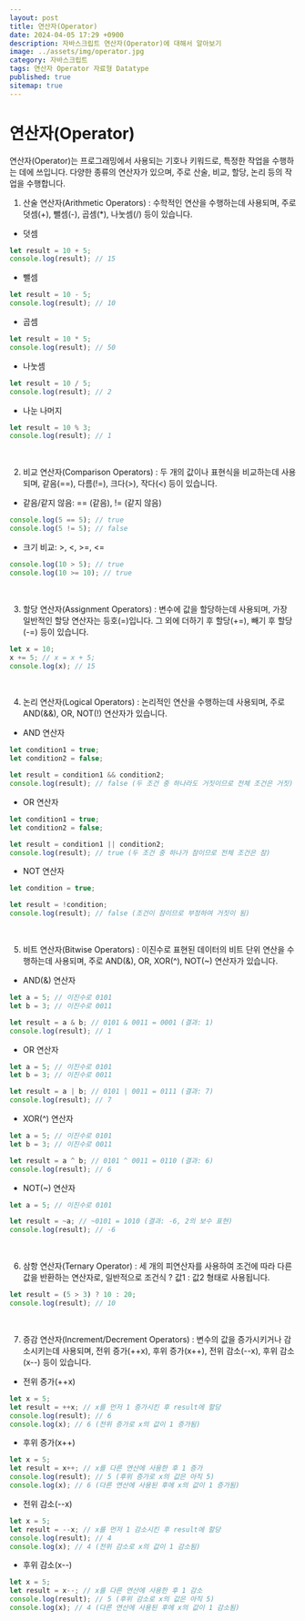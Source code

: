 ```yaml
---
layout: post
title: 연산자(Operator)
date: 2024-04-05 17:29 +0900
description: 자바스크립트 연산자(Operator)에 대해서 알아보기
image: ../assets/img/operator.jpg
category: 자바스크립트
tags: 연산자 Operator 자료형 Datatype
published: true
sitemap: true
---
```


# 연산자(Operator)

연산자(Operator)는 프로그래밍에서 사용되는 기호나 키워드로, 특정한 작업을 수행하는 데에 쓰입니다.
다양한 종류의 연산자가 있으며, 주로 산술, 비교, 할당, 논리 등의 작업을 수행합니다.

1. 산술 연산자(Arithmetic Operators)
: 수학적인 연산을 수행하는데 사용되며, 주로 덧셈(+), 뺄셈(-), 곱셈(*), 나눗셈(/) 등이 있습니다.

- 덧셈

````javascript
let result = 10 + 5;
console.log(result); // 15
````

- 뺄셈

````javascript
let result = 10 - 5;
console.log(result); // 10
````

- 곱셈

````javascript
let result = 10 * 5;
console.log(result); // 50
````

- 나눗셈

````javascript
let result = 10 / 5;
console.log(result); // 2
````

- 나눈 나머지

````javascript
let result = 10 % 3;
console.log(result); // 1
````

<br />

2. 비교 연산자(Comparison Operators)
: 두 개의 값이나 표현식을 비교하는데 사용되며, 같음(==), 다름(!=), 크다(>), 작다(<) 등이 있습니다.

- 같음/같지 않음: == (같음), != (같지 않음)

````javascript
console.log(5 == 5); // true
console.log(5 != 5); // false
````

- 크기 비교: >, <, >=, <=

````javascript
console.log(10 > 5); // true
console.log(10 >= 10); // true
````

<br />

3. 할당 연산자(Assignment Operators)
: 변수에 값을 할당하는데 사용되며, 가장 일반적인 할당 연산자는 등호(=)입니다. 그 외에 더하기 후 할당(+=), 빼기 후 할당(-=) 등이 있습니다.

````javascript
let x = 10;
x += 5; // x = x + 5;
console.log(x); // 15
````

<br />

4. 논리 연산자(Logical Operators)
: 논리적인 연산을 수행하는데 사용되며, 주로 AND(&&), OR, NOT(!) 연산자가 있습니다.

- AND 연산자

````javascript
let condition1 = true;
let condition2 = false;

let result = condition1 && condition2;
console.log(result); // false (두 조건 중 하나라도 거짓이므로 전체 조건은 거짓)
````

- OR 연산자

````javascript
let condition1 = true;
let condition2 = false;

let result = condition1 || condition2;
console.log(result); // true (두 조건 중 하나가 참이므로 전체 조건은 참)
````

- NOT 연산자

````javascript
let condition = true;

let result = !condition;
console.log(result); // false (조건이 참이므로 부정하여 거짓이 됨)
````

<br />

5. 비트 연산자(Bitwise Operators)
: 이진수로 표현된 데이터의 비트 단위 연산을 수행하는데 사용되며, 주로 AND(&), OR, XOR(^), NOT(~) 연산자가 있습니다.

- AND(&) 연산자

````javascript
let a = 5; // 이진수로 0101
let b = 3; // 이진수로 0011

let result = a & b; // 0101 & 0011 = 0001 (결과: 1)
console.log(result); // 1
````

- OR 연산자

````javascript
let a = 5; // 이진수로 0101
let b = 3; // 이진수로 0011

let result = a | b; // 0101 | 0011 = 0111 (결과: 7)
console.log(result); // 7
````

- XOR(^) 연산자

````javascript
let a = 5; // 이진수로 0101
let b = 3; // 이진수로 0011

let result = a ^ b; // 0101 ^ 0011 = 0110 (결과: 6)
console.log(result); // 6
````

- NOT(~) 연산자

````javascript
let a = 5; // 이진수로 0101

let result = ~a; // ~0101 = 1010 (결과: -6, 2의 보수 표현)
console.log(result); // -6
````

<br />

6. 삼항 연산자(Ternary Operator)
: 세 개의 피연산자를 사용하여 조건에 따라 다른 값을 반환하는 연산자로, 일반적으로 조건식 ? 값1 : 값2 형태로 사용됩니다.

````javascript
let result = (5 > 3) ? 10 : 20;
console.log(result); // 10
````

<br />

7. 증감 연산자(Increment/Decrement Operators)
: 변수의 값을 증가시키거나 감소시키는데 사용되며, 전위 증가(++x), 후위 증가(x++), 전위 감소(--x), 후위 감소(x--) 등이 있습니다.

- 전위 증가(++x)

````javascript
let x = 5;
let result = ++x; // x를 먼저 1 증가시킨 후 result에 할당
console.log(result); // 6
console.log(x); // 6 (전위 증가로 x의 값이 1 증가됨)
````

- 후위 증가(x++)

````javascript
let x = 5;
let result = x++; // x를 다른 연산에 사용한 후 1 증가
console.log(result); // 5 (후위 증가로 x의 값은 아직 5)
console.log(x); // 6 (다른 연산에 사용된 후에 x의 값이 1 증가됨)
````

- 전위 감소(--x)

````javascript
let x = 5;
let result = --x; // x를 먼저 1 감소시킨 후 result에 할당
console.log(result); // 4
console.log(x); // 4 (전위 감소로 x의 값이 1 감소됨)
````

- 후위 감소(x--)

````javascript
let x = 5;
let result = x--; // x를 다른 연산에 사용한 후 1 감소
console.log(result); // 5 (후위 감소로 x의 값은 아직 5)
console.log(x); // 4 (다른 연산에 사용된 후에 x의 값이 1 감소됨)
````